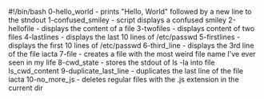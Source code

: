 #!/bin/bash
0-hello_world - prints "Hello, World" followed by a new line to the stndout
1-confused_smiley - script displays a confused smiley 
2-hellofile - displays the content of a file
3-twofiles - displays content of two files
4-lastlines - displays the last 10 lines of /etc/passwd
5-firstlines - displays the first 10 lines of /etc/passwd
6-third_line - displays the 3rd line of the file iacta
7-file - creates a file with the most weird file name I've ever seen in my life
8-cwd_state - stores the stdout of ls -la into file ls_cwd_content
9-duplicate_last_line - duplicates the last line of the file iacta
10-no_more_js - deletes regular files with the .js extension in the current dir

